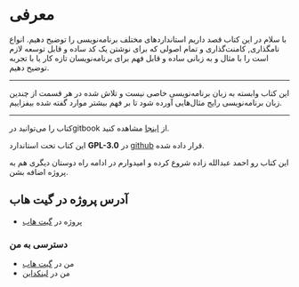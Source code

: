 # معرفی

با سلام
در این کتاب قصد داریم استاندارد‌های مختلف برنامه‌نویسی را توضیح دهیم. انواع نامگذاری, کامنت‌گذاری و تمام اصولی که برای نوشتن یک کد ساده و قابل  توسعه لازم است را با مثال و به زبانی ساده و قابل فهم برای برنامه‌نویسان تازه کار یا با تجربه توضیح دهیم.

-----------------------------------

این کتاب وابسته به زبان برنامه‌نویسی خاصی نیست و تلاش شده در هر قسمت از چندین زبان برنامه‌نویسی رایج مثال‌هایی آورده شود تا بر فهم بیشتر موارد گفته شده بیفزاییم.

-------------------------------------

کتاب را می‌توانید درgitbook از  [اینجا](https://ahmadabd.gitbooks.io/pp-standards/content/) مشاهده کنید.

این کتاب  تحت استاندارد **GPL-3.0** در [github](https://github.com/) قرار داده شده.

این کتاب رو احمد عبدالله زاده شروع کرده و امیدوارم در ادامه راه دوستان دیگری هم به پروژه اضافه بشن.

## آدرس پروژه در گیت هاب
  * پروژه در [گیت هاب](https://github.com/ahmadabd/standard-handbook)

### دسترسی به من
  * من در [گیت هاب](https://github.com/ahmadabd)
  * من در [لینکداین](https://www.linkedin.com/in/ahmad-abdollahzade-848421147/)
